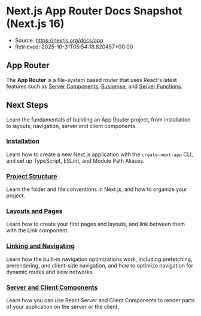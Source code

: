 # Next.js App Router Docs Snapshot (Next.js 16)

- Source: https://nextjs.org/docs/app
- Retrieved: 2025-10-31T05:54:18.820457+00:00

## App Router

The **App Router** is a file-system based router that uses React's latest features such as [Server Components](https://react.dev/reference/rsc/server-components), [Suspense](https://react.dev/reference/react/Suspense), and [Server Functions](https://react.dev/reference/rsc/server-functions).

## Next Steps

Learn the fundamentals of building an App Router project, from installation to layouts, navigation, server and client components.

### [Installation](https://nextjs.org/docs/app/getting-started/installation)

Learn how to create a new Next.js application with the `create-next-app` CLI, and set up TypeScript, ESLint, and Module Path Aliases.

### [Project Structure](https://nextjs.org/docs/app/getting-started/project-structure)

Learn the folder and file conventions in Next.js, and how to organize your project.

### [Layouts and Pages](https://nextjs.org/docs/app/getting-started/layouts-and-pages)

Learn how to create your first pages and layouts, and link between them with the Link component.

### [Linking and Navigating](https://nextjs.org/docs/app/getting-started/linking-and-navigating)

Learn how the built-in navigation optimizations work, including prefetching, prerendering, and client-side navigation, and how to optimize navigation for dynamic routes and slow networks.

### [Server and Client Components](https://nextjs.org/docs/app/getting-started/server-and-client-components)

Learn how you can use React Server and Client Components to render parts of your application on the server or the client.
